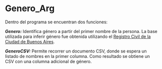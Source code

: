 Genero_Arg
======================

Dentro del programa se encuentran dos funciones:

***Genero:*** Identifica género a partir del primer nombre de la persona. La base utilizada para inferir género fue obtenida utilizando el [Registro Civil de la Ciudad de Buenos Aires](http://www.buenosaires.gob.ar/areas/registrocivil/nombres/busqueda/buscador_nombres.php?menu_id=16082).

***GeneroCSV:*** Permite recorrer un documento CSV, donde se espera un listado de nombres en la primer columna. Como resultado se obtiene un CSV con una columna adicional de género.

